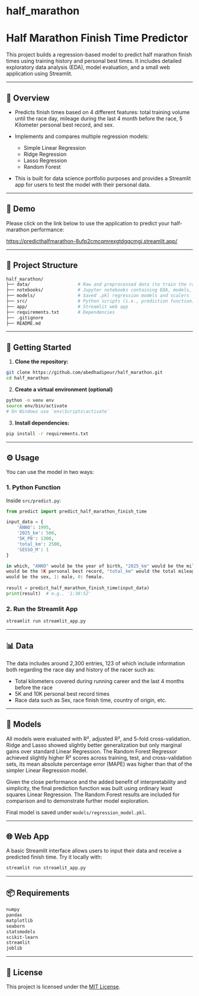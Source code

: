 # half_marathon


# Half Marathon Finish Time Predictor

This project builds a regression-based model to predict half marathon finish times using training history and personal best times. It includes detailed exploratory data analysis (EDA), model evaluation, and a small web application using Streamlit.

---

## 📌 Overview

- Predicts finish times based on 4 different features: total training volume until the race day, mileage during the last 4 month before the race, 5 Kilometer personal best record, and sex.

- Implements and compares multiple regression models:
  - Simple Linear Regression
  - Ridge Regression
  - Lasso Regression
  - Random Forest
  
- This is built for data science portfolio purposes and provides a Streamlit app for users to test the model with their personal data.

---

## 🚀 Demo


Please click on the link below to use the application to predict your half-marathon performance:

https://predicthalfmarathon-8ufp2cmcqmrexgtdgqcmgj.streamlit.app/


---

## 📁 Project Structure

```bash
half_marathon/
├── data/                  # Raw and preprocessed data (to train the random forest model)
├── notebooks/             # Jupyter notebooks containing EDA, models, plots, comparisons, etc.,
├── models/                # Saved .pkl regression models and scalers
├── src/                   # Python scripts (i.e., prediction function)
├── app/                   # Streamlit web app
├── requirements.txt       # Dependencies
├── .gitignore
├── README.md
```

---

## 🧪 Getting Started

1. **Clone the repository:**

```bash
git clone https://github.com/abedhadipour/half_marathon.git
cd half_marathon
```

2. **Create a virtual environment (optional)**

```bash
python -m venv env
source env/bin/activate
# On Windows use `env\Scripts\activate`
```

3. **Install dependencies:**

```bash
pip install -r requirements.txt
```

---

## ⚙️ Usage

You can use the model in two ways:

### 1. Python Function

Inside `src/predict.py`:

```python
from predict import predict_half_marathon_finish_time

input_data = {
    'ANNO': 1995,
    '2025_km': 500,
    '5K_PB': 1300,
    'total_km': 2500,
    'SESSO_M': 1
}

in which, "ANNO" would be the year of birth, "2025_km" would be the mileage in the last 4 months before the race, "5K_PB"
would be the 5K personal best record, "total_km" would the total mileage covered in the whole running career, and "SESSO_M"
would be the sex, 1: male, 0: female.
 
result = predict_half_marathon_finish_time(input_data)
print(result)  # e.g., '1:38:52'
```

### 2. Run the Streamlit App

```bash
streamlit run streamlit_app.py
```

---

## 📊 Data

The data includes around 2,300 entries, 123 of which include information both regarding the race day and history of the racer such as:

- Total kilometers covered during running career and the last 4 months before the race
- 5K and 10K personal best record times
- Race data such as Sex, race finish time, country of origin, etc.

---

## 🤖 Models

All models were evaluated with R², adjusted R², and 5-fold cross-validation. Ridge and Lasso showed slightly better generalization but only marginal gains over standard Linear Regression. The Random Forest Regressor achieved slightly higher R² scores across training, test, and cross-validation sets, its mean absolute percentage error (MAPE) was higher than that of the simpler Linear Regression model.

Given the close performance and the added benefit of interpretability and simplicity, the final prediction function was built using ordinary least squares Linear Regression. The Random Forest results are included for comparison and to demonstrate further model exploration. 

Final model is saved under `models/regression_model.pkl`.

---

## 🌐 Web App

A basic Streamlit interface allows users to input their data and receive a predicted finish time. Try it locally with:

```bash
streamlit run streamlit_app.py
```

---

## 📦 Requirements

```txt
numpy
pandas
matplotlib
seaborn
statsmodels
scikit-learn
streamlit
joblib
```

---

## 📝 License

This project is licensed under the [MIT License](LICENSE).
